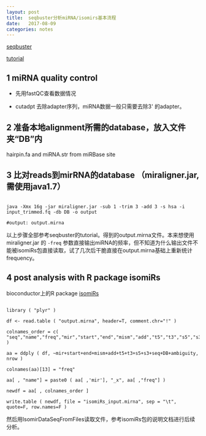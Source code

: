 ```yaml
---
layout: post
title:  seqbuster分析miRNA/isomirs基本流程
date:   2017-08-09
categories: notes
---
```

[seqbuster](https://github.com/lpantano/seqbuster)

[tutorial](http://seqcluster.readthedocs.io/mirna_annotation.html#processing-of-reads)



## 1 miRNA quality control

* 先用fastQC查看数据情况

* cutadpt 去除adapter序列，miRNA数据一般只需要去除3' 的adapter。



## 2 准备本地alignment所需的database，放入文件夹“DB”内

hairpin.fa and miRNA.str from miRBase site



## 3 比对reads到mirRNA的database （miraligner.jar, 需使用java1.7）

```

java -Xmx 16g -jar miraligner.jar -sub 1 -trim 3 -add 3 -s hsa -i input_trimmed.fq -db DB -o output

#output: output.mirna

```

以上步骤全部参考seqbuster的tutorial。得到的output.mirna文件。本来想使用miraligner.jar 的 `-freq` 参数直接输出miRNA的频率，但不知道为什么输出文件不能被isomiRs包直接读取，试了几次后干脆直接在output.mirna基础上重新统计frequency。



## 4 post analysis with R package isomiRs

bioconductor上的R package [isomiRs](https://bioconductor.org/packages/release/bioc/html/isomiRs.html)


```

library ( "plyr" )

df <- read.table ( "output.mirna", header=T, comment.chr="!" )

colnames_order = c( "seq","name","freq","mir","start","end","mism","add","t5","t3","s5","s3","DB","ambiguity" )

aa = ddply ( df, ~mir+start+end+mism+add+t5+t3+s5+s3+seq+DB+ambiguity, nrow )

colnames(aa)[13] = "freq"

aa[ , "name"] = paste0 ( aa[ ,'mir'], "_x", aa[ ,"freq"] )

newdf = aa[ , colnames_order ]

write.table ( newdf, file = "isomiRs_input.mirna", sep = "\t", quote=F, row.names=F )

```

然后用IsomirDataSeqFromFiles读取文件，参考isomiRs包的说明文档进行后续分析。














